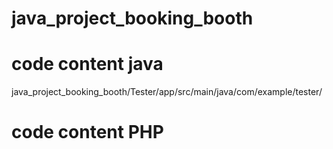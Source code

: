 # java_project_booking_booth

# code content java<br>
java_project_booking_booth/Tester/app/src/main/java/com/example/tester/ <br>
# code content PHP<br>

